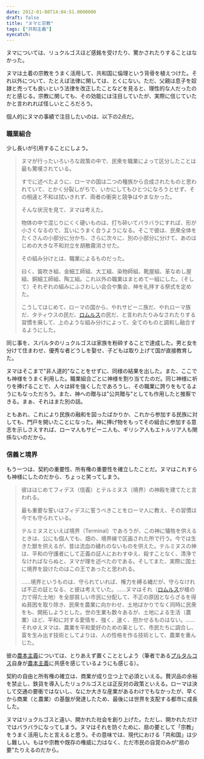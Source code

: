 ```yaml
---
date: 2012-01-08T14:04:51.0000000
draft: false
title: "ヌマと宗教"
tags: ["共和主義"]
eyecatch: 
---
```

<p>ヌマについては、リュクルゴスほど感銘を受けたり、驚かされたりすることはなかった。</p><p>ヌマは土着の宗教をうまく活用して、共和国に倫理という背骨を植えつけた。それ以外について、たとえば法律に関しては、とくにない。ただ、父親は息子を奴隷と売っても良いという法律を改正したことなどを見ると、理性的な人だったのだと感じる。宗教に関しても、その効能には注目していたが、実際に信じていたかと言われれば怪しいところだろう。</p><p>個人的にヌマの事績で注目したいのは、以下の2点だ。</p>

<div class="section">
<h3>職業組合</h3>
<p>少し長いが引用することにしよう。</p>

<blockquote>
<p>ヌマが行ったいろいろな政策の中で、民衆を職業によって区分したことは最も驚嘆されている。</p><p>すでに述べたように、ローマの国は二つの種族から合成されたものと思われていて、とかく分裂しがちで、いかにしてもひとつになろうとせず、その相違と不和は拭いきれず、両者の衝突と競争はやまなかった。</p><p>そんな状況を見て、ヌマは考えた。</p><p>物体の中で混じりにくく硬いものは、打ち砕いてバラバラにすれば、形が小さくなるので、互いにうまく合うようになる。そこで彼は、民衆全体をたくさんの小部分に分かち、さらに次々に、別の小部分に分けて、あのはじめの大きな不和対立を胡散霧消させた。</p><p>その組み分けとは、職業によるものだった。</p><p>曰く、笛吹き組、金細工師組、大工組、染物師組、靴屋組、革なめし屋組、銅細工師組、陶工組。これ以外の職業はまとめて一組にした。（そして）それぞれの組みにふさわしい会合や集会、神を礼拝する祭式を定めた。</p><p>こうしてはじめて、ローマの国から、やれサビーニ族だ、やれローマ族だ、タティウスの民だ、<a class="keyword" href="http://d.hatena.ne.jp/keyword/%A5%ED%A5%E0%A5%EB%A5%B9">ロムルス</a>の民だ、と言われたりみなされたりする習慣を廃して、上のような組み分けによって、全てのものと調和し融合するようにした。</p>

</blockquote>
<p>同じ事を、スパルタのリュクルゴスは家族を粉砕することで達成した。男と女を分けて住まわせ、優秀な者どうしを娶せ、子どもは取り上げて国が直接教育した。</p><p>ヌマはそこまで"非人道的"なことをせずに、同様の結果を出した。また、ここでも神様をうまく利用した。職業組合ごとに神様を割り当てたのだ。同じ神様に祈りを捧げることで、人々は絆を強くしたであろうし、その職業に誇りをもてるようにもなっただろう。また、神への贈与は"公共贈与"としても作用したと推察できる。まぁ、それはまた別の話。</p><p>ともあれ、これにより民族の融和を図ったばかりか、これから参加する民族に対しても、門戸を開いたことになった。神に捧げ物をもってその組合に参加する意志を示しさえすれば、ローマ人もサビーニ人も、ギリシア人もエトルリア人も関係ないのだから。</p>

</div>
<div class="section">
<h3>信義と境界</h3>
<p>もう一つは、契約の重要性、所有権の重要性を確立したことだ。ヌマはこれすらも神様にしたのだから、ちょっと笑ってしまう。</p>

<blockquote>
<p>彼ははじめてフィデス（信義）とテルミヌス（境界）の神殿を建てたと言われる。</p><p>最も重要な誓いはフィデスに誓うべきことをローマ人に教え、その習慣は今でも守られている。</p><p>テルミヌスといえば境界（Terminal）であろうが、この神に犠牲を供えるときは、公にも個人でも、畑の、境界線で区画された所で行う。今では生きた獣を供えるが、昔は流血の穢れのないものを供えた。テルミヌスの神は、平和の守護者にして正義の証人におわすゆえ、殺すことなく、清浄でなければならぬと、ヌマが理を述べたのである。そしてまた、実際に国土に境界を設けたのはこの王であったと思われる。</p><p>……境界というものは、守られていれば、権力を縛る縄だが、守らなければ不正の証となる、と彼は考えていた。……ヌマはそれ（<a class="keyword" href="http://d.hatena.ne.jp/keyword/%A5%ED%A5%E0%A5%EB%A5%B9">ロムルス</a>が槍の力で得た土地）を全部貧しい市民に分配して、不正の原因とならざるを得ぬ貧困を取り除き、民衆を農業に向かわせ、土地ばかりでなく同時に民衆をも、開拓しようとした。世の生業も数々あるが、土地による生活（農業）ほど、平和に対する愛情を、強く、速く、抱かせるものはない。……それゆえヌマは、農業を平和愛好のための薬として、市民たちに調合し、富を生み出す技術としてよりは、人の性格を作る技術として、農業を重んじた。</p>

</blockquote>
<p>彼の<a class="keyword" href="http://d.hatena.ne.jp/keyword/%C7%C0%CB%DC%BC%E7%B5%C1">農本主義</a>については、とりあえず置くこととしよう（筆者である<a class="keyword" href="http://d.hatena.ne.jp/keyword/%A5%D7%A5%EB%A5%BF%A5%EB%A5%B3%A5%B9">プルタルコス</a>自身が<a class="keyword" href="http://d.hatena.ne.jp/keyword/%C7%C0%CB%DC%BC%E7%B5%C1">農本主義</a>に共感を感じているようにも感じる）。</p><p>契約の自由と所有権の確立は、商業が成り立つ上で必須といえる。贅沢品の余裕を禁止し、鉄貨を導入したリュクルゴスとは正反対の政策といえる。ローマは決して交通の要衝ではないし、なにか大きな産業があるわけでもなかったが、早くから商業（と農業）の基盤が発達したため、最後には世界を支配する都市に成長した。</p><p>ヌマはリュクルゴスと違い、開かれた社会を創り上げた。ただし、開かれただけではバラバラになってしまう。ヌマはそれを防ぐために、扇の要として「宗教」をうまく活用したと言えると思う。その意味では、現代における「共和国」は少し難しい。もはや宗教や既存の権威に力はなく、ただ市民の自覚のみが"扇の要"たりえるのだから。</p>

</div>